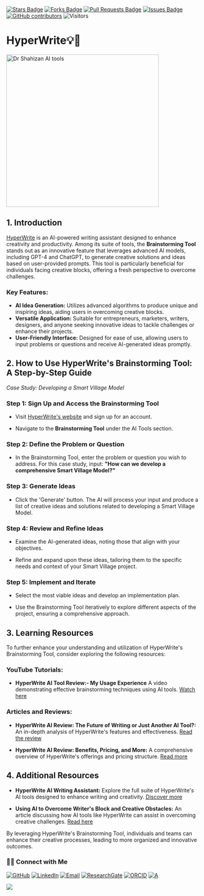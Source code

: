 <a href="https://github.com/drshahizan/short-course/stargazers"><img src="https://img.shields.io/github/stars/drshahizan/short-course" alt="Stars Badge"/></a>
<a href="https://github.com/drshahizan/short-course/network/members"><img src="https://img.shields.io/github/forks/drshahizan/short-course" alt="Forks Badge"/></a>
<a href="https://github.com/drshahizan/short-course/pulls"><img src="https://img.shields.io/github/issues-pr/drshahizan/short-course" alt="Pull Requests Badge"/></a>
<a href="https://github.com/drshahizan/short-course"><img src="https://img.shields.io/github/issues/drshahizan/short-course" alt="Issues Badge"/></a>
<a href="https://github.com/drshahizan/short-course/graphs/contributors"><img alt="GitHub contributors" src="https://img.shields.io/github/contributors/drshahizan/short-course?color=2b9348"></a>
![Visitors](https://api.visitorbadge.io/api/visitors?path=https%3A%2F%2Fgithub.com%2Fdrshahizan%2Fshort-course&labelColor=%23d9e3f0&countColor=%23697689&style=flat)

# HyperWrite💡🧠


<a href="https://github.com/drshahizan/short-course/blob/main/workshop/25AIwriting">
 <img src="https://r2.onlinestool.com/blog-covers/1734622263542-pt5t78f70yn.jpg" alt="Dr Shahizan AI tools"  height="400">
</a>


## 1. Introduction

[HyperWrite](https://hyperwriteai.com/) is an AI-powered writing assistant designed to enhance creativity and productivity. Among its suite of tools, the **Brainstorming Tool** stands out as an innovative feature that leverages advanced AI models, including GPT-4 and ChatGPT, to generate creative solutions and ideas based on user-provided prompts. This tool is particularly beneficial for individuals facing creative blocks, offering a fresh perspective to overcome challenges. 

### Key Features:

- **AI Idea Generation:** Utilizes advanced algorithms to produce unique and inspiring ideas, aiding users in overcoming creative blocks. 
- **Versatile Application:** Suitable for entrepreneurs, marketers, writers, designers, and anyone seeking innovative ideas to tackle challenges or enhance their projects. 
- **User-Friendly Interface:** Designed for ease of use, allowing users to input problems or questions and receive AI-generated ideas promptly. 


## 2. How to Use HyperWrite's Brainstorming Tool: A Step-by-Step Guide

*Case Study: Developing a Smart Village Model*

### **Step 1: Sign Up and Access the Brainstorming Tool**

- Visit [HyperWrite's website](https://hyperwriteai.com/) and sign up for an account.

- Navigate to the **Brainstorming Tool** under the AI Tools section. 

### **Step 2: Define the Problem or Question**

- In the Brainstorming Tool, enter the problem or question you wish to address. For this case study, input: **"How can we develop a comprehensive Smart Village Model?"**

### **Step 3: Generate Ideas**

- Click the 'Generate' button. The AI will process your input and produce a list of creative ideas and solutions related to developing a Smart Village Model. 

### **Step 4: Review and Refine Ideas**

- Examine the AI-generated ideas, noting those that align with your objectives.

- Refine and expand upon these ideas, tailoring them to the specific needs and context of your Smart Village project.

### **Step 5: Implement and Iterate**

- Select the most viable ideas and develop an implementation plan.

- Use the Brainstorming Tool iteratively to explore different aspects of the project, ensuring a comprehensive approach.


## 3. Learning Resources

To further enhance your understanding and utilization of HyperWrite's Brainstorming Tool, consider exploring the following resources:

### **YouTube Tutorials:**

- **HyperWrite AI Tool Review:- My Usage Experience** A video demonstrating effective brainstorming techniques using AI tools. [Watch here](https://youtu.be/ea6b1jf4tnc?si=pKzn12zXE8Vpm_qr)

### **Articles and Reviews:**

- **HyperWrite AI Review: The Future of Writing or Just Another AI Tool?:** An in-depth analysis of HyperWrite's features and effectiveness. [Read the review](https://www.akkio.com/post/hyperwrite-ai-review)

- **HyperWrite AI Review: Benefits, Pricing, and More:** A comprehensive overview of HyperWrite's offerings and pricing structure. [Read more](https://tripleareview.com/hyperwrite-ai/)


## 4. Additional Resources

- **HyperWrite AI Writing Assistant:** Explore the full suite of HyperWrite's AI tools designed to enhance writing and creativity. [Discover more](https://hyperwriteai.com/)

- **Using AI to Overcome Writer's Block and Creative Obstacles:** An article discussing how AI tools like HyperWrite can assist in overcoming creative challenges. [Read here](https://hyperwriteai.com/blog/how-to-use-ai-to-overcome-writers-block-and-creative-obstacles)

By leveraging HyperWrite's Brainstorming Tool, individuals and teams can enhance their creative processes, leading to more organized and innovative outcomes.



### 🙌🏻 Connect with Me
<p align="left">
    <a href="https://github.com/drshahizan" target="_blank"><img alt="GitHub" src="https://img.shields.io/badge/-@drshahizan-181717?style=flat-square&logo=GitHub&logoColor=white"></a>
    <a href="https://www.linkedin.com/in/drshahizan" target="_blank"><img alt="LinkedIn" src="https://img.shields.io/badge/-drshahizan-blue?style=flat-square&logo=Linkedin&logoColor=white&link=https://www.linkedin.com/in/drshahizan/"></a>
    <a href="mailto:shahizan@utm.my" target="_blank"><img alt="Email" src="https://img.shields.io/badge/-shahizan@utm.my-c14438?style=flat-square&logo=Gmail&logoColor=white&link=mailto:shahizan@utm.my.com"></a>
    <a href="https://www.researchgate.net/profile/Mohd-Othman-28" target="_blank"><img alt="ResearchGate" src="https://img.shields.io/badge/-ResearchGate-00CCBB?style=flat-square&logo=ResearchGate&logoColor=white"></a>
    <a href="https://orcid.org/0000-0003-4261-1873" target="_blank"><img alt="ORCID" src="https://img.shields.io/badge/-ORCID-A6CE39?style=flat-square&logo=ORCID&logoColor=white"></a> 
 <a href="https://visitorbadge.io/status?path=https%3A%2F%2Fgithub.com%2Fdrshahizan" target="_blank"><img alt="A" src="https://api.visitorbadge.io/api/visitors?path=https%3A%2F%2Fgithub.com%2Fdrshahizan&labelColor=%23697689&countColor=%23555555&style=plastic"></a>
 
![](https://hit.yhype.me/github/profile?user_id=81284918)
</p>
